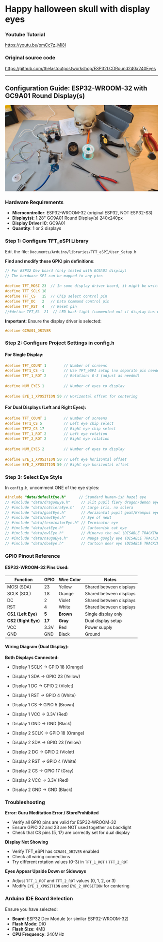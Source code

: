 # Happy halloween skull with display eyes

### Youtube Tutorial
https://youtu.be/pmCc7z_Mi8I

### Original source code
https://github.com/thelastoutpostworkshop/ESP32LCDRound240x240Eyes


---

## Configuration Guide: ESP32-WROOM-32 with GC9A01 Round Display(s)

![Setup](images/skull-workbench.jpg)


### Hardware Requirements
- **Microcontroller**: ESP32-WROOM-32 (original ESP32, NOT ESP32-S3)
- **Display(s)**: 1.28" GC9A01 Round Display(s) 240x240px
- **Display Driver IC**: GC9A01
- **Quantity**: 1 or 2 displays

### Step 1: Configure TFT_eSPI Library

Edit the file: `Documents/Arduino/libraries/TFT_eSPI/User_Setup.h`

**Find and modify these GPIO pin definitions:**

```cpp
// For ESP32 Dev board (only tested with GC9A01 display)
// The hardware SPI can be mapped to any pins

#define TFT_MOSI 23  // In some display driver board, it might be written as "SDA"
#define TFT_SCLK 18
#define TFT_CS   15  // Chip select control pin
#define TFT_DC   2   // Data Command control pin
#define TFT_RST  4   // Reset pin
//#define TFT_BL  21  // LED back-light (commented out if display has no backlight)
```

**Important**: Ensure the display driver is selected:
```cpp
#define GC9A01_DRIVER
```

### Step 2: Configure Project Settings in config.h

#### For Single Display:

```cpp
#define TFT_COUNT 1        // Number of screens
#define TFT1_CS -1         // Use TFT_eSPI setup (no separate pin needed)
#define TFT_1_ROT 2        // Rotation: 0-3 (adjust as needed)

#define NUM_EYES 1         // Number of eyes to display

#define EYE_1_XPOSITION 50 // Horizontal offset for centering
```

#### For Dual Displays (Left and Right Eyes):

```cpp
#define TFT_COUNT 2        // Number of screens
#define TFT1_CS 5          // Left eye chip select
#define TFT2_CS 17         // Right eye chip select
#define TFT_1_ROT 2        // Left eye rotation
#define TFT_2_ROT 2        // Right eye rotation

#define NUM_EYES 2         // Number of eyes to display

#define EYE_1_XPOSITION 50 // Left eye horizontal offset
#define EYE_2_XPOSITION 50 // Right eye horizontal offset
```

### Step 3: Select Eye Style

In `config.h`, uncomment ONE of the eye styles:

```cpp
#include "data/defaultEye.h"      // Standard human-ish hazel eye
// #include "data/dragonEye.h"     // Slit pupil fiery dragon/demon eye
// #include "data/noScleraEye.h"   // Large iris, no sclera
// #include "data/goatEye.h"       // Horizontal pupil goat/Krampus eye
// #include "data/newtEye.h"       // Eye of newt
// #include "data/terminatorEye.h" // Terminator eye
// #include "data/catEye.h"        // Cartoonish cat eye
// #include "data/owlEye.h"        // Minerva the owl (DISABLE TRACKING)
// #include "data/naugaEye.h"      // Nauga googly eye (DISABLE TRACKING)
// #include "data/doeEye.h"        // Cartoon deer eye (DISABLE TRACKING)
```

### GPIO Pinout Reference

#### ESP32-WROOM-32 Pins Used:

| Function | GPIO | Wire Color | Notes |
|----------|------|-----------|-------|
| MOSI (SDA) | 23 | Yellow | Shared between displays |
| SCLK (SCL) | 18 | Orange | Shared between displays |
| DC | 2 | Violet | Shared between displays |
| RST | 4 | White | Shared between displays |
| **CS1 (Left Eye)** | **5** | **Brown** | Single display only |
| **CS2 (Right Eye)** | **17** | **Gray** | Dual display setup |
| VCC | 3.3V | Red | Power supply |
| GND | GND | Black | Ground |

#### Wiring Diagram (Dual Display):

**Both Displays Connected:**
- Display 1 SCLK → GPIO 18 (Orange)
- Display 1 SDA → GPIO 23 (Yellow)
- Display 1 DC → GPIO 2 (Violet)
- Display 1 RST → GPIO 4 (White)
- Display 1 CS → GPIO 5 (Brown)
- Display 1 VCC → 3.3V (Red)
- Display 1 GND → GND (Black)

- Display 2 SCLK → GPIO 18 (Orange)
- Display 2 SDA → GPIO 23 (Yellow)
- Display 2 DC → GPIO 2 (Violet)
- Display 2 RST → GPIO 4 (White)
- Display 2 CS → GPIO 17 (Gray)
- Display 2 VCC → 3.3V (Red)
- Display 2 GND → GND (Black)

### Troubleshooting

**Error: Guru Meditation Error / StoreProhibited**
- Verify all GPIO pins are valid for ESP32-WROOM-32
- Ensure GPIO 22 and 23 are NOT used together as backlight
- Check that CS pins (5, 17) are correctly set for dual display

**Display Not Showing**
- Verify TFT_eSPI has `GC9A01_DRIVER` enabled
- Check all wiring connections
- Try different rotation values (0-3) in `TFT_1_ROT` / `TFT_2_ROT`

**Eyes Appear Upside Down or Sideways**
- Adjust `TFT_1_ROT` and `TFT_2_ROT` values (0, 1, 2, or 3)
- Modify `EYE_1_XPOSITION` and `EYE_2_XPOSITION` for centering

### Arduino IDE Board Selection

Ensure you have selected:
- **Board**: ESP32 Dev Module (or similar ESP32-WROOM-32)
- **Flash Mode**: DIO
- **Flash Size**: 4MB
- **CPU Frequency**: 240MHz

